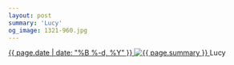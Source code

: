 ```yaml
---
layout: post
summary: 'Lucy'
og_image: 1321-960.jpg
---
```


<p>
 <time>
  <a href="/1321">
   {{ page.date | date: "%B %-d, %Y" }}
  </a>
 </time>
 <a href="/1321">
  <img alt="{{ page.summary }}" sizes="(min-width: 700px) 50vw, calc(100vw - 2rem)" src="{{ site.assets_url }}/1321-480.jpg" srcset="{{ site.assets_url }}/1321-240.jpg 240w, {{ site.assets_url }}/1321-480.jpg 480w, {{ site.assets_url }}/1321-720.jpg 720w, {{ site.assets_url }}/1321-960.jpg 960w"/>
 </a>
 <span>
  Lucy
 </span>
</p>
